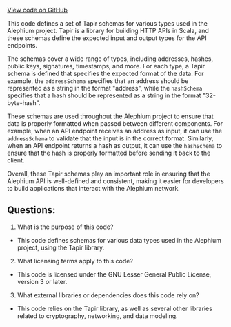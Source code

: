 [View code on GitHub](https://github.com/oxygenium/oxygenium/api/src/main/scala/org/oxygenium/api/TapirSchemas.scala)

This code defines a set of Tapir schemas for various types used in the Alephium project. Tapir is a library for building HTTP APIs in Scala, and these schemas define the expected input and output types for the API endpoints.

The schemas cover a wide range of types, including addresses, hashes, public keys, signatures, timestamps, and more. For each type, a Tapir schema is defined that specifies the expected format of the data. For example, the `addressSchema` specifies that an address should be represented as a string in the format "address", while the `hashSchema` specifies that a hash should be represented as a string in the format "32-byte-hash".

These schemas are used throughout the Alephium project to ensure that data is properly formatted when passed between different components. For example, when an API endpoint receives an address as input, it can use the `addressSchema` to validate that the input is in the correct format. Similarly, when an API endpoint returns a hash as output, it can use the `hashSchema` to ensure that the hash is properly formatted before sending it back to the client.

Overall, these Tapir schemas play an important role in ensuring that the Alephium API is well-defined and consistent, making it easier for developers to build applications that interact with the Alephium network.
## Questions: 
 1. What is the purpose of this code?
- This code defines schemas for various data types used in the Alephium project, using the Tapir library.

2. What licensing terms apply to this code?
- This code is licensed under the GNU Lesser General Public License, version 3 or later.

3. What external libraries or dependencies does this code rely on?
- This code relies on the Tapir library, as well as several other libraries related to cryptography, networking, and data modeling.